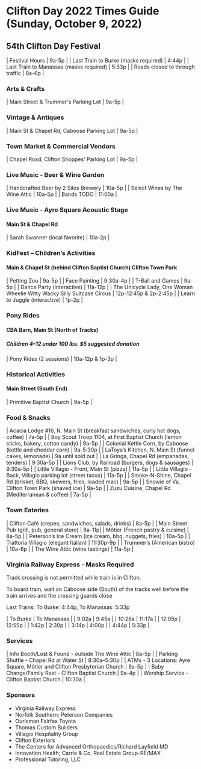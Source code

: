 # Clifton Day 2022 Times Guide (Sunday, October 9, 2022)
## 54th Clifton Day Festival

| Festival Hours | 9a-5p |
| Last Train to Burke (masks required) | 4:44p |
| Last Train to Manassas  (masks required) | 5:33p |
| Roads closed to through traffic | 8a-6p |

### Arts & Crafts

| Main Street & Trummer's Parking Lot | 9a-5p |

### Vintage & Antiques

| Main St & Chapel Rd, Caboose Parking Lot | 9a-5p |

### Town Market & Commercial Vendors

| Chapel Road, Clifton Shoppes’ Parking Lot | 9a-5p |

### Live Music - Beer & Wine Garden

| Handcrafted Beer by 2 Silos Brewery | 10a-5p |
| Select Wines by The Wine Attic | 10a-5p |
| Bands TODO | 11:00a |

### Live Music - Ayre Square Acoustic Stage
#### Main St & Chapel Rd

| Sarah Swanner (local favorite) | 10a-2p | 

### KidFest – Children’s Activities
#### Main & Chapel St (behind Clifton Baptist Church) Clifton Town Park

| Petting Zoo | 9a-5p |
| Face Painting | 9:30a-4p |
| T-Ball and Games |  9a-5p |
| Dance Party (interactive) | 11a-12p |
| The Unicycle Lady, One Woman Wheelie Witty Wacky Silly Suitcase Circus | 12p-12:45p & 2p-2:45p |
| Learn to Juggle (interactive) | 1p-2p |

### Pony Rides
#### CBA Barn, Main St (North of Tracks)
##### Children 4–12 under 100 lbs. $5 suggested donation

| Pony Rides (2 sessions) | 10a-12p & 1p-3p |

### Historical Activities
#### Main Street (South End)

| Primitive Baptist Church | 9a-5p |

### Food & Snacks
| Acacia Lodge #16, N. Main St (breakfast sandwiches, curly hot dogs, coffee) | 7a-5p |
| Boy Scout Troop 1104, at First Baptist Church (lemon sticks, bakery, cotton candy) | 9a-5p |
| Colonial Kettle Corn, by Caboose (kettle and cheddar corn) | 9a-5:30p |
| LaToya’s Kitchen, N. Main St (funnel cakes, lemonade) | 9a until sold out |
| La Gringa, Chapel Rd (empanadas, tenders) | 9:30a-5p |
| Lions Club, by Railroad (burgers, dogs & sausages) | 9:30a-5p |
| Little Villagio - Front, Main St (pizza) | 11a-5p |
| Little Villagio - Back, Villagio parking lot (street tacos) | 11a-5p |
| Smoke-N-Shine, Chapel Rd (brisket, BBQ, skewers, fries, loaded mac) | 9a-5p |
| Snowie of Va, Clifton Town Park (shaved ice) | 9a-5p |
| Zuzu Cuisine, Chapel Rd (Mediterranean & coffee) | 7a-5p |

### Town Eateries

| Clifton Café (crepes, sandwiches, salads, drinks) | 8a-5p |
| Main Street Pub (grill, pub, general store) | 8a-11p|
| Môtier (French pastry & cuisine) | 8a-5p |
| Peterson’s Ice Cream (ice cream, bbq, nuggets, fries) | 10a-5p |
| Trattoria Villagio (elegant Italian) | 11:30p-9p |
| Trummer’s (American bistro) | 10a-6p |
| The Wine Attic (wine tastings) | 11a-5p |

### Virginia Railway Express - Masks Required
 
Track crossing is not permitted while train is in Clifton. 

To board train, wait on Caboose side (South) of the tracks well before the train arrives and the crossing guards close

Last Trains: To Burke: 4:44p, To Manassas: 5:33p

| To Burke | To Manassas |
|  9:02a   |  9:45a |
| 10:28a   | 11:17a |
| 12:05p   | 12:55p |
|  1:42p   |  2:30p |
|  3:14p   |  4:00p |
|  4:44p   |  5:33p |

### Services
| Info Booth/Lost & Found - outside The Wine Attic | 8a-5p |
| Parking Shuttle - Chapel Rd at Water St | 8:30a–5:30p |
| ATMs - 3 Locations: Ayre Square, Môtier and Clifton Presbyterian Church | 9a-5p |
| Baby Change/Family Rest - Clifton Baptist Church | 9a-4p |
| Worship Service - Clifton Baptist Church | 10:30a |

### Sponsors

 - Virginia Railway Express
 - Norfolk Southern; Peterson Companies
 - Ourisman Fairfax Toyota
 - Thomas Custom Builders
 - Villagio Hospitality Group
 - Clifton Exteriors
 - The Centers for Advanced Orthopaedics/Richard Layfield MD
 - Innovation Health; Carrie & Co. Real Estate Group-RE/MAX
 - Professional Tutoring, LLC

